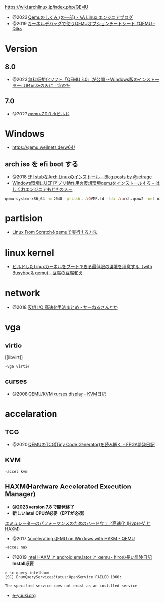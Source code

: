 https://wiki.archlinux.jp/index.php/QEMU

- @2023 [Qemuのしくみ (の一部) - VA Linux エンジニアブログ](https://valinux.hatenablog.com/entry/20230112)
- @2019 [カーネルデバッグで使うQEMUオプションチートシート #QEMU - Qiita](https://qiita.com/wataash/items/174b454d4478898a556b)

# Version

## 8.0

- @2023 [無料仮想化ソフト「QEMU 8.0」が公開 ～Windows版のインストーラーは64bit版のみに - 窓の杜](https://forest.watch.impress.co.jp/docs/news/1498675.html)

## 7.0

- @2022 [qemu-7.0.0 のビルド](https://zenn.dev/tetsu_koba/articles/af77c1e196f1a8)

# Windows

- https://qemu.weilnetz.de/w64/

## arch iso を efi boot する

- @2018 [EFI stubなArch Linuxのインストール - Blog posts by @retrage](https://retrage01.hateblo.jp/entry/2018/10/13/002031)
- [Windows環境にUEFIアプリ動作用の仮想環境qemuをインストールする - はしくれエンジニアもどきのメモ](https://cartman0.hatenablog.com/entry/2020/12/21/Windows%E7%92%B0%E5%A2%83%E3%81%ABUEFI%E3%82%A2%E3%83%97%E3%83%AA%E5%8B%95%E4%BD%9C%E7%94%A8%E3%81%AE%E4%BB%AE%E6%83%B3%E7%92%B0%E5%A2%83qemu%E3%82%92%E3%82%A4%E3%83%B3%E3%82%B9%E3%83%88%E3%83%BC)

```sh
qemu-system-x86_64 -m 2048 -pflash ..\OVMF.fd -hda .\arch.qcow2 -net nic,model=e1000 -net user -cdrom .\archlinux-x86_64.iso -boot d
```

# partision

- [Linux From Scratchをqemuで実行する方法](https://zenn.dev/arimax/articles/37e783f3be53a0)

# linux kernel

- [ビルドしたLinuxカーネルをブートできる最低限の環境を用意する（with Busybox & qemu) - 豆腐の豆腐和え](http://nullpo-head.hateblo.jp/entry/2015/04/20/172059)[]()

# network

- @2018 [仮想 I/O 高速化手法まとめ - かーねるさんとか](https://yasukata.hatenablog.com/entry/2018/04/23/054418)

# vga

## virtio

[[libvirt]]

`-vga virtio`

## curses

- @2008 [QEMU/KVM curses display - KVM日記](https://kvm.hatenadiary.org/entry/20080307/1204908376)

# accelaration

## TCG

- @2020 [QEMUのTCG(Tiny Code Generator)を読み解く - FPGA開発日記](https://msyksphinz.hatenablog.com/entry/2020/08/05/040000)

## KVM

`-accel kvm`

## HAXM(Hardware Accelerated Execution Manager)

- **@2023 version 7.8 で開発終了**
- **新しいIntel CPUが必要（EPTが必須）**

[エミュレーターのパフォーマンスのためのハードウェア高速化 (Hyper-V と HAXM)](https://learn.microsoft.com/ja-jp/xamarin/android/get-started/installation/android-emulator/hardware-acceleration?pivots=windows)

- @2017 [Accelerating QEMU on Windows with HAXM - QEMU](https://www.qemu.org/2017/11/22/haxm-usage-windows/)

`-accel hax`

- @2019 [Intel HAXM と android emulator と qemu - hiroの長い冒険日記](https://hiro20180901.hatenablog.com/entry/2019/02/22/070053)
  **Install必要**

```sh
> sc query intelhaxm
[SC] EnumQueryServicesStatus:OpenService FAILED 1060:

The specified service does not exist as an installed service.
```

- [e-yuuki.org](https://e-yuuki.org/netbsd/haxm.html)
